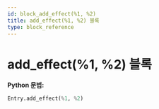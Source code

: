 ```yaml
---
id: block_add_effect(%1, %2)
title: add_effect(%1, %2) 블록
type: block_reference
---
```


# add_effect(%1, %2) 블록

**Python 문법:**
```python
Entry.add_effect(%1, %2)
```

